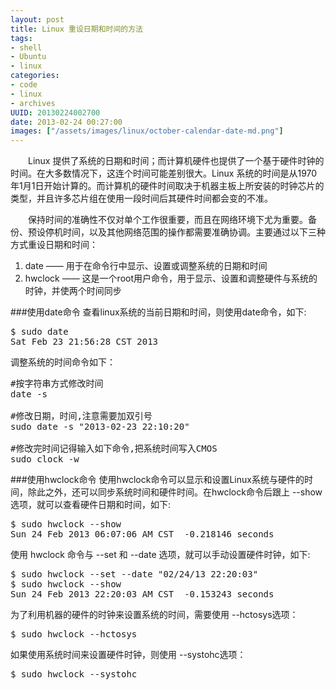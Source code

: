 ```yaml
--- 
layout: post
title: Linux 重设日期和时间的方法
tags: 
- shell
- Ubuntu
- linux
categories:
- code
- linux
- archives
UUID: 20130224002700
date: 2013-02-24 00:27:00
images: ["/assets/images/linux/october-calendar-date-md.png"]
---
```


　　Linux 提供了系统的日期和时间；而计算机硬件也提供了一个基于硬件时钟的时间。在大多数情况下，这连个时间可能差别很大。Linux 系统的时间是从1970年1月1日开始计算的。而计算机的硬件时间取决于机器主板上所安装的时钟芯片的类型，并且许多芯片组在使用一段时间后其硬件时间都会变的不准。

　　保持时间的准确性不仅对单个工作很重要，而且在网络环境下尤为重要。备份、预设停机时间，以及其他网络范围的操作都需要准确协调。主要通过以下三种方式重设日期和时间：
<ol>
<li>date —— 用于在命令行中显示、设置或调整系统的日期和时间</li>
<li>hwclock —— 这是一个root用户命令，用于显示、设置和调整硬件与系统的时钟，并使两个时间同步</li>
</ol>

###使用date命令
查看linux系统的当前日期和时间，则使用date命令，如下:
<pre id="bash">
$ sudo date
Sat Feb 23 21:56:28 CST 2013
</pre>

调整系统的时间命令如下：
<pre id="bash">
#按字符串方式修改时间
date -s 

#修改日期，时间,注意需要加双引号
sudo date -s "2013-02-23 22:10:20"

#修改完时间记得输入如下命令,把系统时间写入CMOS
sudo clock -w
</pre>

###使用hwclock命令
使用hwclock命令可以显示和设置Linux系统与硬件的时间，除此之外，还可以同步系统时间和硬件时间。在hwclock命令后跟上 --show选项，就可以查看硬件日期和时间，如下:
<pre id="bash">
$ sudo hwclock --show
Sun 24 Feb 2013 06:07:06 AM CST  -0.218146 seconds
</pre>

使用 hwclock 命令与 --set 和 --date 选项，就可以手动设置硬件时钟，如下:
<pre id="bash">
$ sudo hwclock --set --date "02/24/13 22:20:03"
$ sudo hwclock --show
Sun 24 Feb 2013 22:20:03 AM CST  -0.153243 seconds
</pre>
为了利用机器的硬件的时钟来设置系统的时间，需要使用 --hctosys选项：
<pre id="bash">
$ sudo hwclock --hctosys
</pre>

如果使用系统时间来设置硬件时钟，则使用 --systohc选项：
<pre id="bash">
$ sudo hwclock --systohc
</pre>


